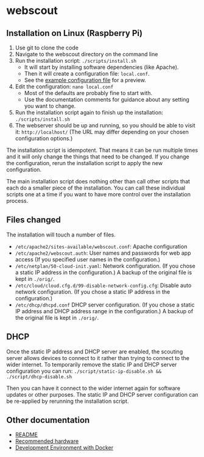 # webscout

## Installation on Linux (Raspberry Pi)

1. Use git to clone the code
1. Navigate to the webscout directory on the command line
1. Run the installation script: `./scripts/install.sh`
   - It will start by installing software dependencies (like Apache).
   - Then it will create a configuration file: `local.conf`.
   - See the [example configuration file](../script/example.conf) for a preview.
1. Edit the configuration: `nano local.conf`
   - Most of the defaults are probably fine to start with.
   - Use the documentation comments for guidance about any setting you want to change.
1. Run the installation script again to finish up the installation: `./scripts/install.sh`
1. The webserver should be up and running, so you should be able to visit it: `http://localhost/` (The URL may differ depending on your chosen configuration options.)

The installation script is idempotent. That means it can be run multiple times and it will only change the things that need to be changed. If you change the configuration, rerun the installation script to apply the new configuration.

The main installation script does nothing other than call other scripts that each do a smaller piece of the installation. You can call these individual scripts one at a time if you want to have more control over the installation process.

## Files changed

The installation will touch a number of files.

 - `/etc/apache2/sites-available/webscout.conf`: Apache configuration
 - `/etc/apache2/webscout.auth`: User names and passwords for web app access (If you specified user names in the configuration.)
 - `/etc/netplan/50-cloud-init.yaml`: Network configuration. (If you chose a static IP address in the configuration.) A backup of the original file is kept in `./orig/`.
 - `/etc/cloud/cloud.cfg.d/99-disable-network-config.cfg`: Disable auto network configuration. (If you chose a static IP address in the configuration.) 
 - `/etc/dhcp/dhcpd.conf` DHCP server configuration. (If you chose a static IP address and DHCP address range in the configuration.)  A backup of the original file is kept in `./orig/`.

 ## DHCP

 Once the static IP address and DHCP server are enabled, the scouting server allows devices to connect to it rather than trying to connect to the wider internet. To temporarily remove the static IP and DHCP server configuration you can run:  `./script/static-ip-disable.sh && ./script/dhcp-disable.sh`

 Then you can have it connect to the wider internet again for software updates or other purposes.  The static IP and DHCP server configuration can be re-applied by rerunning the installation script.

## Other documentation

 - [README](../README.md)
 - [Recommended hardware](hardware.md)
 - [Development Environment with Docker](docker-install.md)

